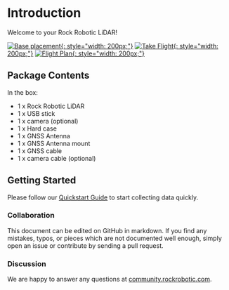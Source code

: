 # Introduction

Welcome to your Rock Robotic LiDAR!

[![Base placement](../img/Base-Placement.png){: style="width: 200px;"}](placing-the-base/settingup.md)
[![Take Flight](../img/calibration.png){: style="width: 200px;"}](Calibration/Take-flight.md)
[![Flight Plan](../img/flight-plan.png){: style="width: 200px;"}](mission-planning/mission-planning.md)

## Package Contents

In the box:

* 1 x Rock Robotic LiDAR
* 1 x USB stick
* 1 x camera (optional)
* 1 x Hard case
* 1 x GNSS Antenna
* 1 x GNSS Antenna mount
* 1 x GNSS cable
* 1 x camera cable (optional)

## Getting Started

Please follow our [Quickstart Guide](quickstart/first-setup.md) to start collecting data quickly.

### Collaboration

This document can be edited on GitHub in markdown. If you find any mistakes, typos, or pieces which are not documented well enough, simply open an issue or contribute by sending a pull request.

### Discussion

We are happy to answer any questions at [community.rockrobotic.com](http://community.rockrobotic.com).
